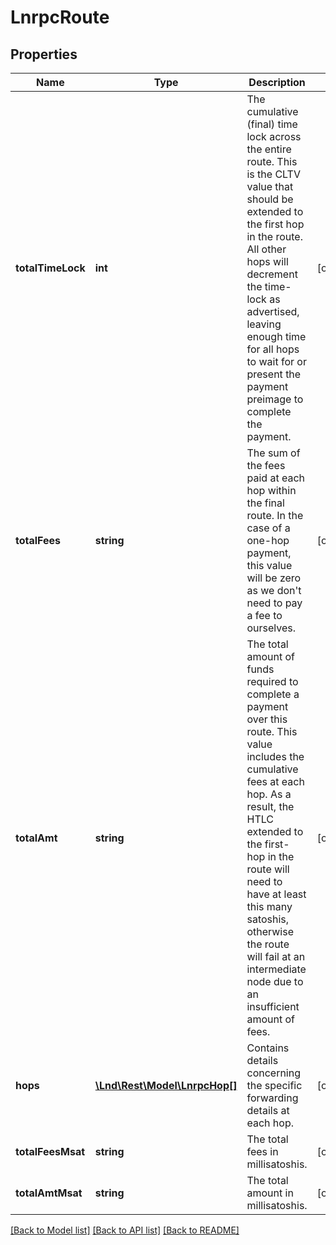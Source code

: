 # LnrpcRoute

## Properties
Name | Type | Description | Notes
------------ | ------------- | ------------- | -------------
**totalTimeLock** | **int** | The cumulative (final) time lock across the entire route. This is the CLTV value that should be extended to the first hop in the route. All other hops will decrement the time-lock as advertised, leaving enough time for all hops to wait for or present the payment preimage to complete the payment. | [optional] 
**totalFees** | **string** | The sum of the fees paid at each hop within the final route. In the case of a one-hop payment, this value will be zero as we don&#39;t need to pay a fee to ourselves. | [optional] 
**totalAmt** | **string** | The total amount of funds required to complete a payment over this route. This value includes the cumulative fees at each hop. As a result, the HTLC extended to the first-hop in the route will need to have at least this many satoshis, otherwise the route will fail at an intermediate node due to an insufficient amount of fees. | [optional] 
**hops** | [**\Lnd\Rest\Model\LnrpcHop[]**](LnrpcHop.md) | Contains details concerning the specific forwarding details at each hop. | [optional] 
**totalFeesMsat** | **string** | The total fees in millisatoshis. | [optional] 
**totalAmtMsat** | **string** | The total amount in millisatoshis. | [optional] 

[[Back to Model list]](../README.md#documentation-for-models) [[Back to API list]](../README.md#documentation-for-api-endpoints) [[Back to README]](../README.md)


